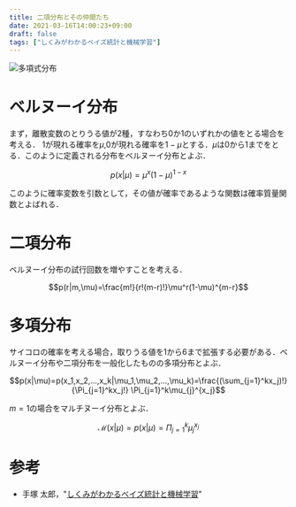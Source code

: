 ```yaml
---
title: 二項分布とその仲間たち
date: 2021-03-16T14:00:23+09:00
draft: false
tags: ["しくみがわかるベイズ統計と機械学習"] 
---
```

<!--more-->

![多項式分布](.././多項式分布.png)

# ベルヌーイ分布
まず，離散変数のとりうる値が2種，すなわち0か1のいずれかの値をとる場合を考える．
1が現れる確率を$\mu$,0が現れる確率を$1-\mu$とする．$\mu$は0から1までをとる．このように定義される分布をベルヌーイ分布とよぶ．

$$p(x|\mu)=\mu^x(1-\mu)^{1-x}$$

このように確率変数を引数として，その値が確率であるような関数は確率質量関数とよばれる．

# 二項分布
ベルヌーイ分布の試行回数を増やすことを考える．

$$p(r|m,\mu)=\frac{m!}{r!(m-r)!}\mu^r(1-\mu)^{m-r}$$

# 多項分布
サイコロの確率を考える場合，取りうる値を1から6まで拡張する必要がある．ベルヌーイ分布や二項分布を一般化したものの多項分布とよぶ．

$$p(x|\mu)=p(x_1,x_2,...,x_k|\mu_1,\mu_2,...,\mu_k)=\frac{(\sum_{j=1}^kx_j)!}{\Pi_{j=1}^kx_j!}
\Pi_{j=1}^k\mu_{j}^{x_j}$$

$m=1$の場合をマルチヌーイ分布とよぶ．

$$\mathcal{M}(x|\mu)=p(x|\mu)=\Pi_{j=1}^k\mu_j^{x_j}$$


# 参考
- 手塚 太郎，"[しくみがわかるベイズ統計と機械学習](https://amzn.to/3cCILQM)"